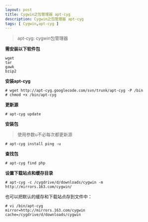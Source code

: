 ```yaml
---
layout: post
title: Cygwin之包管理器 apt-cyg
description: Cygwin之包管理器 apt-cyg
tags: [ Cygwin,apt-cyg ]
---
```



> apt-cyg: cygwin包管理器


**需安装以下软件包**

	wget
	tar
	gawk
	bzip2

**安装apt-cyg**

	# wget http://apt-cyg.googlecode.com/svn/trunk/apt-cyg -P /bin
	# chmod +x /bin/apt-cyg

**更新源**

	# apt-cyg update

**安装包**

> 使用参数u不必每次都更新源

    # apt-cyg install ping -u
	

**查找包**

	# apt-cyg find php

**设置下载站点和缓存目录**

	# apt-cyg -c /cygdrive/d/downloads/cygwin -m http://mirrors.163.com/cygwin/

也可以把默认的缓存和下载站点存到文件中：

    # vi /bin/apt-cyg
    mirror=http://mirrors.163.com/cygwin
    cache=/cygdrive/d/downloads/cygwin
